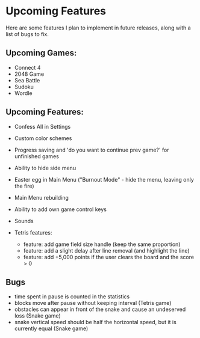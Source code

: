 # Upcoming Features
Here are some features I plan to implement in future releases, along with a list of bugs to fix.


## Upcoming Games:
- Connect 4
- 2048 Game
- Sea Battle
- Sudoku
- Wordle

## Upcoming Features:
- Confess All in Settings
- Custom color schemes
- Progress saving and 'do you want to continue prev game?' for unfinished games
- Ability to hide side menu
- Easter egg in Main Menu ("Burnout Mode" - hide the menu, leaving only the fire)
- Main Menu rebuilding
- Ability to add own game control keys
- Sounds

- Tetris features:
    - feature: add game field size handle (keep the same proportion)
    - feature: add a slight delay after line removal (and highlight the line)
    - feature: add +5,000 points if the user clears the board and the score > 0

## Bugs
- time spent in pause is counted in the statistics
- blocks move after pause without keeping interval (Tetris game)
- obstacles can appear in front of the snake and cause an undeserved loss (Snake game)
- snake vertical speed should be half the horizontal speed, but it is currently equal (Snake game)

